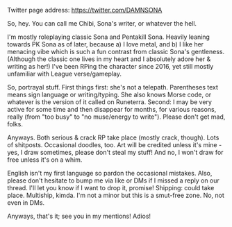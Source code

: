 Twitter page address: https://twitter.com/DAMNSONA

So, hey. You can call me Chibi, Sona's writer, or whatever the hell.

I'm mostly roleplaying classic Sona and Pentakill Sona. Heavily leaning towards PK Sona as of later, because a) I love metal, and b) I like her menacing vibe which is such a fun contrast from classic Sona's gentleness. 
(Although the classic one lives in my heart and I absolutely adore her & writing as her!)
I've been RPing the character since 2016, yet still mostly unfamiliar with League verse/gameplay.

So, portrayal stuff. First things first: she's not a telepath. Parentheses text means sign language or writing/typing. She also knows Morse code, or whatever is the version of it called on Runeterra.
Second: I may be very active for some time and then disappear for months, for various reasons, really (from "too busy" to "no muse/energy to write"). Please don't get mad, folks.

Anyways. Both serious & crack RP take place (mostly crack, though). Lots of shitposts. Occasional doodles, too.
Art will be credited unless it's mine - yes, I draw sometimes, please don't steal my stuff! And no, I won't draw for free unless it's on a whim.

English isn't my first language so pardon the occasional mistakes.
Also, please don't hesitate to bump me via like or DMs if I missed a reply on our thread. I'll let you know if I want to drop it, promise!
Shipping: could take place. Multiship, kimda.
I'm not a minor but this is a smut-free zone. No, not even in DMs.

Anyways, that's it; see you in my mentions! Adios!
